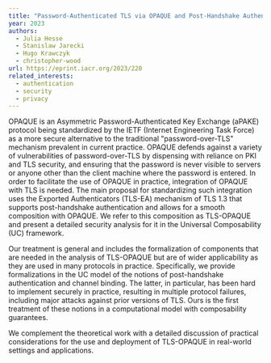 ```yaml
---
title: "Password-Authenticated TLS via OPAQUE and Post-Handshake Authentication"
year: 2023
authors:
  - Julia Hesse
  - Stanislaw Jarecki
  - Hugo Krawczyk
  - christopher-wood
url: https://eprint.iacr.org/2023/220
related_interests:
  - authentication
  - security
  - privacy
---
```


OPAQUE is an Asymmetric Password-Authenticated Key Exchange (aPAKE) protocol being standardized by the IETF (Internet Engineering Task Force) as a more secure alternative to the traditional "password-over-TLS" mechanism prevalent in current practice. OPAQUE defends against a variety of vulnerabilities of password-over-TLS by dispensing with reliance on PKI and TLS security, and ensuring that the password is never visible to servers or anyone other than the client machine where the password is entered. In order to facilitate the use of OPAQUE in practice, integration of OPAQUE with TLS is needed. The main proposal for standardizing such integration uses the Exported Authenticators (TLS-EA) mechanism of TLS 1.3 that supports post-handshake authentication and allows for a smooth composition with OPAQUE. We refer to this composition as TLS-OPAQUE and present a detailed security analysis for it in the Universal Composability (UC) framework.

Our treatment is general and includes the formalization of components that are needed in the analysis of TLS-OPAQUE but are of wider applicability as they are used in many protocols in practice. Specifically, we provide formalizations in the UC model of the notions of post-handshake authentication and channel binding. The latter, in particular, has been hard to implement securely in practice, resulting in multiple protocol failures, including major attacks against prior versions of TLS. Ours is the first treatment of these notions in a computational model with composability guarantees.

We complement the theoretical work with a detailed discussion of practical considerations for the use and deployment of TLS-OPAQUE in real-world settings and applications.
